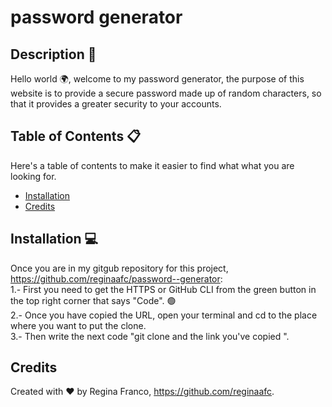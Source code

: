 # password generator

## Description 📝

Hello world 🌍, welcome to my password generator, the purpose of this website is to provide a secure password made up of random characters, so that it provides a greater security to your accounts. 

## Table of Contents 📋
Here's a table of contents to make it easier to find what what you are looking for.
- [Installation](#installation) 
- [Credits](#credits)

## Installation 💻
Once you are in my gitgub repository for this project, <https://github.com/reginaafc/password--generator>: 
<br>
1.- First you need to get the HTTPS or GitHub CLI from the green button in the top right corner that says "Code". 🟢
<br>
2.- Once you have copied the URL, open your terminal and cd to the place where you want to put the clone. 
<br>
3.- Then write the next code "git clone and the link you've copied ".

## Credits
Created with ♥️ by Regina Franco, <https://github.com/reginaafc>.
